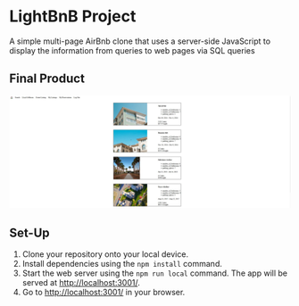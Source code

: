 # LightBnB Project 
A simple multi-page AirBnb clone that uses a server-side JavaScript to display the information from queries to web pages via SQL queries

## Final Product
!["LightBnB Simple Interface"](https://github.com/rlitoncs/LightBnB/blob/main/docs/Simple-LightBnB-Webpage.JPG?raw=true)


## Set-Up

1. Clone your repository onto your local device.
2. Install dependencies using the `npm install` command.
3. Start the web server using the `npm run local` command. The app will be served at <http://localhost:3001/>.
4. Go to <http://localhost:3001/> in your browser.